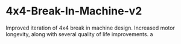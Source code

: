 # 4x4-Break-In-Machine-v2
Improved iteration of 4x4 break in machine design. Increased motor longevity, along with several quality of life improvements.
a
